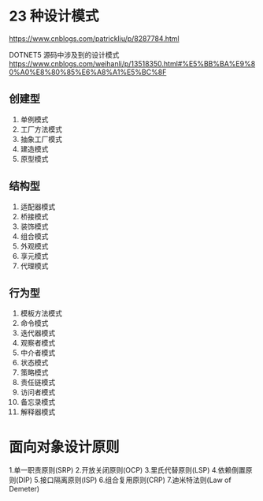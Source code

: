 # 23 种设计模式
https://www.cnblogs.com/patrickliu/p/8287784.html

DOTNET5 源码中涉及到的设计模式
https://www.cnblogs.com/weihanli/p/13518350.html#%E5%BB%BA%E9%80%A0%E8%80%85%E6%A8%A1%E5%BC%8F

## 创建型
1. 单例模式
2. 工厂方法模式
3. 抽象工厂模式
4. 建造模式
5. 原型模式

## 结构型
1. 适配器模式
2. 桥接模式
3. 装饰模式
4. 组合模式
5. 外观模式
6. 享元模式
7. 代理模式

## 行为型
1. 模板方法模式
2. 命令模式
3. 迭代器模式
4. 观察者模式
5. 中介者模式
6. 状态模式
7. 策略模式
8. 责任链模式
9. 访问者模式
10. 备忘录模式
11. 解释器模式

# 面向对象设计原则
1.单一职责原则(SRP)
2.开放关闭原则(OCP)
3.里氏代替原则(LSP)
4.依赖倒置原则(DIP)
5.接口隔离原则(ISP)
6.组合复用原则(CRP)
7.迪米特法则(Law of Demeter)